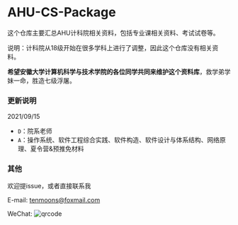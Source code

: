 # AHU-CS-Package
这个仓库主要汇总AHU计科院相关资料，包括专业课相关资料、考试试卷等。

说明：计科院从18级开始在很多学科上进行了调整，因此这个仓库没有相关资料。

**希望安徽大学计算机科学与技术学院的各位同学共同来维护这个资料库**，救学弟学妹一命，胜造七级浮屠。



### 更新说明

2021/09/15 

- `D`：院系老师
- `A`：操作系统、软件工程综合实践、软件构造、软件设计与体系结构、网络原理、夏令营&预推免材料



### 其他

欢迎提issue，或者直接联系我

E-mail: tenmoons@foxmail.com

WeChat:  ![qrcode](https://z3.ax1x.com/2021/09/15/4Eh8qU.png)

